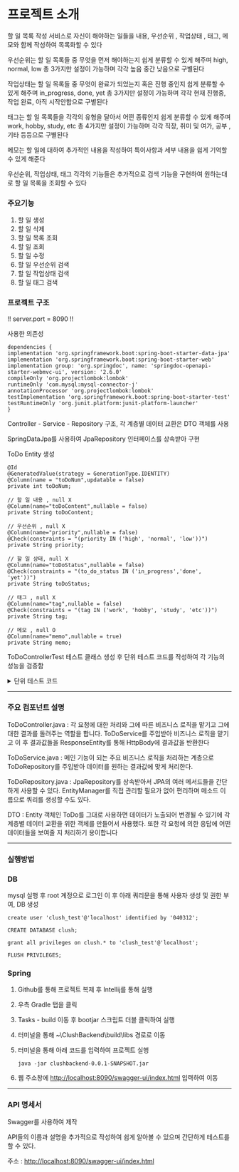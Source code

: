 # 프로젝트 소개
할 일 목록 작성 서비스로 자신이 해야하는 일들을 내용, 우선순위 , 작업상태 , 태그, 메모와 함께 작성하여 목록화할 수 있다


우선순위는 할 일 목록들 중 무엇을 먼저 해야하는지 쉽게 분류할 수 있게 해주며 high, normal, low 총 3가지만 설정이 가능하며 각각 높음 중간 낮음으로 구별된다

작업상태는 할 일 목록들 중 무엇이 완료가 되었는지 혹은 진행 중인지 쉽게 분류할 수 있게 해주며 in_progress, done, yet 총 3가지만 설정이 가능하며 각각 현재 진행중, 작업 완료, 아직 시작안함으로 구별된다

태그는 할 일 목록들을 각각의 유형을 달아서 어떤 종류인지 쉽게 분류할 수 있게 해주며 work, hobby, study, etc 총 4가지만 설정이 가능하며 각각 직장, 취미 및 여가, 공부 , 기타 등등으로 구별된다

메모는 할 일에 대하여 추가적인 내용을 작성하여 특이사항과 세부 내용을 쉽게 기억할 수 있게 해준다


우선순위, 작업상태, 태그 각각의 기능들은 추가적으로 검색 기능을 구현하여 원하는대로 할 일 목록을 조회할 수 있다

### 주요기능
1. 할 일 생성
2. 할 일 삭제
3. 할 일 목록 조회
4. 할 일 조회
5. 할 일 수정
6. 할 일 우선순위 검색
7. 할 일 작업상태 검색
8. 할 일 태그 검색

### 프로젝트 구조

!! server.port = 8090 !!

사용한 의존성

    dependencies {
    implementation 'org.springframework.boot:spring-boot-starter-data-jpa'
    implementation 'org.springframework.boot:spring-boot-starter-web'
    implementation group: 'org.springdoc', name: 'springdoc-openapi-starter-webmvc-ui', version: '2.6.0'
    compileOnly 'org.projectlombok:lombok'
    runtimeOnly 'com.mysql:mysql-connector-j'
    annotationProcessor 'org.projectlombok:lombok'
    testImplementation 'org.springframework.boot:spring-boot-starter-test'
    testRuntimeOnly 'org.junit.platform:junit-platform-launcher'
    }



Controller - Service - Repository 구조, 각 계층별 데이터 교환은 DTO 객체를 사용

SpringDataJpa를 사용하여 JpaRepository 인터페이스를 상속받아 구현

ToDo Entity 생성


    @Id
    @GeneratedValue(strategy = GenerationType.IDENTITY)
    @Column(name = "toDoNum",updatable = false)
    private int toDoNum;

    // 할 일 내용 , null X
    @Column(name="toDoContent",nullable = false)
    private String toDoContent;

    // 우선순위 , null X
    @Column(name="priority",nullable = false)
    @Check(constraints = "(priority IN ('high', 'normal', 'low'))")
    private String priority;

    // 할 일 상태, null X
    @Column(name="toDoStatus",nullable = false)
    @Check(constraints = "(to_do_status IN ('in_progress','done', 'yet'))")
    private String toDoStatus;

    // 태그 , null X
    @Column(name="tag",nullable = false)
    @Check(constraints = "(tag IN ('work', 'hobby', 'study', 'etc'))")
    private String tag;

    // 메모 , null O
    @Column(name="memo",nullable = true)
    private String memo;

ToDoControllerTest 테스트 클래스 생성 후 단위 테스트 코드를 작성하여 각 기능의 성능을 검증함
<details>
    <summary>단위 테스트 코드</summary>

<!-- summary 아래 한칸 공백 두고 내용 삽입 -->

    @SpringBootTest
    @AutoConfigureMockMvc
    class ToDoControllerTest {

    @Autowired
    protected MockMvc mockMvc;

    @Autowired
    protected ObjectMapper objectMapper;

    @Autowired
    private WebApplicationContext context;

    @Autowired
    ToDoRepository tr;

    @BeforeEach
    public void mockMvcSetUp(){
        this.mockMvc = MockMvcBuilders.webAppContextSetup(context).build();
        tr.deleteAll();
    }

    @DisplayName("addToDo : 할 일 목록 추가에 성공")
    @Test
    public void addToDo() throws Exception {

        //given
        final String url = "/todo/new";

        final String toDoContent = "알바 출근하기";
        final String priority = "high";
        final String toDoStatus = "yet";
        final String tag = "work";
        final String memo = "10시 30분까지 출근";

        final AddToDoRequest userRequest = new AddToDoRequest(toDoContent,priority,toDoStatus,tag,memo);

        // 객체 json으로 직렬화
        final String requestBody = objectMapper.writeValueAsString(userRequest);

        //when
        //설정한 내용을 바탕으로 요청 전송
        ResultActions result = mockMvc.perform(post(url).contentType(MediaType.APPLICATION_JSON_VALUE).content(requestBody));

        //then
        result.andExpect(status().isCreated());

        List<ToDo> toDo = tr.findAll();

        assertThat(toDo.size()).isEqualTo(1);
        assertThat(toDo.get(0).getToDoContent()).isEqualTo(toDoContent);
        assertThat(toDo.get(0).getPriority()).isEqualTo(priority);
        assertThat(toDo.get(0).getToDoStatus()).isEqualTo(toDoStatus);
        assertThat(toDo.get(0).getTag()).isEqualTo(tag);
        assertThat(toDo.get(0).getMemo()).isEqualTo(memo);
    }

    @DisplayName("findAllToDo : 할 일 목록 조회에 성공")
    @Test
    public void findAllToDo() throws Exception {

        //given
        final String url = "/todo/list";
        final String toDoContent = "공부하기";
        final String priority = "normal";
        final String toDoStatus = "in_progress";
        final String tag = "study";
        final String memo = "스프링 부트 공부";

        tr.save(ToDo.builder().toDoContent(toDoContent).priority(priority).
                toDoStatus(toDoStatus).tag(tag).memo(memo).build());

        //when
        final ResultActions resultActions = mockMvc.perform(get(url).accept(MediaType.APPLICATION_JSON));

        //then
        resultActions.andExpect(status().isOk())
                .andExpect(jsonPath("$[0].toDoContent").value(toDoContent))
                .andExpect(jsonPath("$[0].priority").value(priority))
                .andExpect(jsonPath("$[0].toDoStatus").value(toDoStatus))
                .andExpect(jsonPath("$[0].tag").value(tag))
                .andExpect(jsonPath("$[0].memo").value(memo));

    }

    @DisplayName("findToDo : 특정 할 일 조회에 성공")
    @Test
    public void findToDo() throws Exception {

        //given
        final String url = "/todo/{toDoNum}";
        final String toDoContent = "유트브 보기";
        final String priority = "low";
        final String toDoStatus = "yet";
        final String tag = "hobby";
        final String memo = "숏츠 보기";

        ToDo savedToDo = tr.save(ToDo.builder().toDoContent(toDoContent).priority(priority).
                toDoStatus(toDoStatus).tag(tag).memo(memo).build());

        //when
        final ResultActions resultActions = mockMvc.perform(get(url,savedToDo.getToDoNum()));

        //then
        resultActions.andExpect(status().isOk())
                .andExpect(jsonPath("$.toDoContent").value(toDoContent))
                .andExpect(jsonPath("$.priority").value(priority))
                .andExpect(jsonPath("$.toDoStatus").value(toDoStatus))
                .andExpect(jsonPath("$.tag").value(tag))
                .andExpect(jsonPath("$.memo").value(memo));

    }

    @DisplayName("deleteToDo : 할 일 삭제에 성공")
    @Test
    public void deleteToDo() throws Exception {

        //given
        final String url = "/todo/{toDoNum}";
        final String toDoContent = "공부하기";
        final String priority = "normal";
        final String toDoStatus = "in_progress";
        final String tag = "study";
        final String memo = "스프링 부트 공부";

        ToDo savedToDo = tr.save(ToDo.builder().toDoContent(toDoContent).priority(priority).
                toDoStatus(toDoStatus).tag(tag).memo(memo).build());

        //when
        mockMvc.perform(delete(url,savedToDo.getToDoNum())).andExpect(status().isOk());

        //then
        List<ToDo> toDoList = tr.findAll();

        assertThat(toDoList ).isEmpty();

    }

    @DisplayName("updateToDo : 할 일 수정에 성공")
    @Test
    public void updateToDo() throws Exception {

        //given
        final String url = "/todo/{toDoNum}";
        final String toDoContent = "아침먹기";
        final String priority = "normal";
        final String toDoStatus = "done";
        final String tag = "etc";
        final String memo = "샌드위치";

        ToDo savedToDo = tr.save(ToDo.builder().toDoContent(toDoContent).priority(priority).
                toDoStatus(toDoStatus).tag(tag).memo(memo).build());

        final String newToDoContent = "야식먹기";
        final String newPriority = "low";
        final String newToDoStatus = "yet";
        final String newTag = "etc";
        final String newMemo = "남은 피자 데워먹기";

        UpdateToDoRequest request = new UpdateToDoRequest(newToDoContent,newPriority,newToDoStatus,newTag,newMemo);

        //when
        ResultActions result = mockMvc.perform(put(url,savedToDo.getToDoNum())
                .contentType(MediaType.APPLICATION_JSON_VALUE).
                content(objectMapper.writeValueAsString(request)));

        //then
        result.andExpect(status().isOk());

        ToDo toDo = tr.findById(savedToDo.getToDoNum()).get();

        assertThat(toDo.getToDoContent()).isEqualTo(newToDoContent);
        assertThat(toDo.getPriority()).isEqualTo(newPriority);
        assertThat(toDo.getToDoStatus()).isEqualTo(newToDoStatus);
        assertThat(toDo.getTag()).isEqualTo(newTag);
        assertThat(toDo.getMemo()).isEqualTo(newMemo);

    }

    @DisplayName("findToDoPriority : 할 일 우선순위로 조회 성공")
    @Test
    public void findToDoPriority() throws Exception {

        //given
        final String url = "/todo/priority/{priority}";
        final String toDoContent = "공부하기";
        final String priority = "normal";
        final String toDoStatus = "in_progress";
        final String tag = "study";
        final String memo = "스프링 부트 공부";

        ToDo savedToDo = tr.save(ToDo.builder().toDoContent(toDoContent).priority(priority).
                toDoStatus(toDoStatus).tag(tag).memo(memo).build());

        //when
        final ResultActions resultActions = mockMvc.perform(get(url,savedToDo.getPriority()));

        //then
        resultActions.andExpect(status().isOk())
                .andExpect(jsonPath("$[0].toDoContent").value(toDoContent))
                .andExpect(jsonPath("$[0].priority").value(priority))
                .andExpect(jsonPath("$[0].toDoStatus").value(toDoStatus))
                .andExpect(jsonPath("$[0].tag").value(tag))
                .andExpect(jsonPath("$[0].memo").value(memo));

    }

    @DisplayName("findToDoStatus : 할 일 작업상태로 조회 성공")
    @Test
    public void findToDoStatus() throws Exception {

        //given
        final String url = "/todo/status/{toDoStatus}";
        final String toDoContent = "공부하기";
        final String priority = "normal";
        final String toDoStatus = "in_progress";
        final String tag = "study";
        final String memo = "스프링 부트 공부";

        ToDo savedToDo = tr.save(ToDo.builder().toDoContent(toDoContent).priority(priority).
                toDoStatus(toDoStatus).tag(tag).memo(memo).build());

        //when
        final ResultActions resultActions = mockMvc.perform(get(url,savedToDo.getToDoStatus()));

        //then
        resultActions.andExpect(status().isOk())
                .andExpect(jsonPath("$[0].toDoContent").value(toDoContent))
                .andExpect(jsonPath("$[0].priority").value(priority))
                .andExpect(jsonPath("$[0].toDoStatus").value(toDoStatus))
                .andExpect(jsonPath("$[0].tag").value(tag))
                .andExpect(jsonPath("$[0].memo").value(memo));

    }

    @DisplayName("findToDoTag : 할 일 태그로 조회 성공")
    @Test
    public void findToDoTag() throws Exception {

        //given
        final String url = "/todo/tag/{tag}";
        final String toDoContent = "공부하기";
        final String priority = "normal";
        final String toDoStatus = "in_progress";
        final String tag = "study";
        final String memo = "스프링 부트 공부";

        ToDo savedToDo = tr.save(ToDo.builder().toDoContent(toDoContent).priority(priority).
                toDoStatus(toDoStatus).tag(tag).memo(memo).build());

        //when
        final ResultActions resultActions = mockMvc.perform(get(url,savedToDo.getTag()));

        //then
        resultActions.andExpect(status().isOk())
                .andExpect(jsonPath("$[0].toDoContent").value(toDoContent))
                .andExpect(jsonPath("$[0].priority").value(priority))
                .andExpect(jsonPath("$[0].toDoStatus").value(toDoStatus))
                .andExpect(jsonPath("$[0].tag").value(tag))
                .andExpect(jsonPath("$[0].memo").value(memo));

    }
}
</details>

---
### 주요 컴포넌트 설명

ToDoController.java : 각 요청에 대한 처리와 그에 따른 비즈니스 로직을 맡기고 그에 대한 결과를 돌려주는 역할을 합니다. ToDoService를 주입받아 비즈니스 로직을 맡기고 이 후 결과값들을 ResponseEntity를 통해 HttpBody에 결과값을 반환한다

ToDoService.java : 메인 기능이 되는 주요 비즈니스 로직을 처리하는 계층으로 ToDoRepository를 주입받아 데이터를 원하는 결과값에 맞게 처리한다.

ToDoRepository.java : JpaRepository를 상속받아서 JPA의 여러 메서드들을 간단하게 사용할 수 있다. EntityManager를 직접 관리할 필요가 없어 편리하며 메소드 이름으로 쿼리를 생성할 수도 있다.

DTO : Entity 객체인 ToDo를 그대로 사용하면 데이터가 노출되어 변경될 수 있기에 각 계층별 데이터 교환을 위한 객체를 만들어서 사용했다. 또한 각 요청에 의한 응답에 어떤 데이터들을 보여줄 지 처리하기 용이합니다


---

### 실행방법

### DB 

mysql 실행 후 root 계정으로 로그인 이 후 아래 쿼리문을 통해 사용자 생성 및 권한 부여, DB 생성 

    create user 'clush_test'@'localhost' identified by '040312';

    CREATE DATABASE clush;

    grant all privileges on clush.* to 'clush_test'@'localhost';

    FLUSH PRIVILEGES;
    
### Spring

1. Github를 통해 프로젝트 복제 후 Intellij를 통해 실행
2. 우측 Gradle 탭을 클릭
3. Tasks - build 이동 후 bootjar 스크립트 더블 클릭하여 실행
4. 터미널을 통해 ~\ClushBackend\build\libs 경로로 이동
5. 터미널을 통해 아래 코드를 입력하여 프로젝트 실행
   
       java -jar clushbackend-0.0.1-SNAPSHOT.jar

6. 웹 주소창에 <http://localhost:8090/swagger-ui/index.html> 입력하여 이동

---
### API 명세서

Swagger를 사용하여 제작

API들의 이름과 설명을 추가적으로 작성하여 쉽게 알아볼 수 있으며 간단하게 테스트를 할 수 있다.

주소 : <http://localhost:8090/swagger-ui/index.html> 





   
